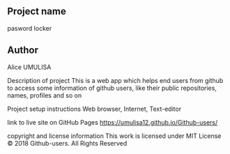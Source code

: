 ## Project name
pasword locker

## Author
Alice UMULISA

Description of project
This is a web app which helps end users from github to access some information of github users, like their public repositories, names, profiles and so on

Project setup instructions
Web browser, Internet, Text-editor

link to live site on GitHub Pages
https://umulisa12.github.io/Github-users/

copyright and license information
This work is licensed under MIT License © 2018 Github-users. All Rights Reserved